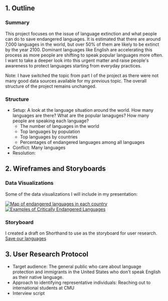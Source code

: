 ## 1. Outline
### Summary
This project focuses on the issue of language extinction and what people can do to save endangered languages. It is estimated that there are around 7,000 languages in the world, but over 50% of them are likely to be extinct by the year 2100. Dominant languages like English are accelerating this process as more people are shifting to speak popular languages more often. I want to take a deeper look into this urgent matter and raise people's awareness to protect languages starting from everyday practices.

Note: I have switched the topic from part I of the project as there were not many good data sources available for my previous topic. The overall structure of the project remains unchanged.


### Structure
- Setup: A look at the language situation around the world. How many languages are there? What are the popular lanaguges? How many people are speaking each language?
  - The number of languages in the world
  - Top languages by population
  - Top languages by countries
  - Percentages of endangered languages among all languages
- Conflict: Many languages 
- Resolution:  

## 2. Wireframes and Storyboards

### Data Visualizations
Some of the data visualizations I will include in my presentation:

<div class="flourish-embed flourish-chart" data-src="visualisation/11353408"><script src="https://public.flourish.studio/resources/embed.js"></script></div>

<div class="flourish-embed flourish-chart" data-src="visualisation/11352812"><script src="https://public.flourish.studio/resources/embed.js"></script></div>

<div class="flourish-embed flourish-chart" data-src="visualisation/11352932"><script src="https://public.flourish.studio/resources/embed.js"></script></div>

<div class="flourish-embed flourish-chart" data-src="visualisation/11352340"><script src="https://public.flourish.studio/resources/embed.js"></script></div>

<div class='tableauPlaceholder' id='viz1664762780810' style='position: relative'><noscript><a href='#'><img alt='Map of endangered languages in each country ' src='https:&#47;&#47;public.tableau.com&#47;static&#47;images&#47;Ma&#47;Mapofendangeredlanguagesineachcountry&#47;Sheet1&#47;1_rss.png' style='border: none' /></a></noscript><object class='tableauViz'  style='display:none;'><param name='host_url' value='https%3A%2F%2Fpublic.tableau.com%2F' /> <param name='embed_code_version' value='3' /> <param name='site_root' value='' /><param name='name' value='Mapofendangeredlanguagesineachcountry&#47;Sheet1' /><param name='tabs' value='no' /><param name='toolbar' value='yes' /><param name='static_image' value='https:&#47;&#47;public.tableau.com&#47;static&#47;images&#47;Ma&#47;Mapofendangeredlanguagesineachcountry&#47;Sheet1&#47;1.png' /> <param name='animate_transition' value='yes' /><param name='display_static_image' value='yes' /><param name='display_spinner' value='yes' /><param name='display_overlay' value='yes' /><param name='display_count' value='yes' /><param name='language' value='en-US' /><param name='filter' value='publish=yes' /></object></div>
<script type='text/javascript'>                    
  var divElement = document.getElementById('viz1664762780810');                    
  var vizElement = divElement.getElementsByTagName('object')[0];                    
  vizElement.style.width='100%';vizElement.style.height=(divElement.offsetWidth*0.75)+'px';                    
  var scriptElement = document.createElement('script');                    
  scriptElement.src = 'https://public.tableau.com/javascripts/api/viz_v1.js';                    
  vizElement.parentNode.insertBefore(scriptElement, vizElement);                
</script>

<div class='tableauPlaceholder' id='viz1664762839155' style='position: relative'><noscript><a href='#'><img alt='Examples of Critically Endangered Languages ' src='https:&#47;&#47;public.tableau.com&#47;static&#47;images&#47;Ex&#47;ExamplesofCriticallyEndangeredLanguages&#47;Sheet1&#47;1_rss.png' style='border: none' /></a></noscript><object class='tableauViz'  style='display:none;'><param name='host_url' value='https%3A%2F%2Fpublic.tableau.com%2F' /> <param name='embed_code_version' value='3' /> <param name='site_root' value='' /><param name='name' value='ExamplesofCriticallyEndangeredLanguages&#47;Sheet1' /><param name='tabs' value='no' /><param name='toolbar' value='yes' /><param name='static_image' value='https:&#47;&#47;public.tableau.com&#47;static&#47;images&#47;Ex&#47;ExamplesofCriticallyEndangeredLanguages&#47;Sheet1&#47;1.png' /> <param name='animate_transition' value='yes' /><param name='display_static_image' value='yes' /><param name='display_spinner' value='yes' /><param name='display_overlay' value='yes' /><param name='display_count' value='yes' /><param name='language' value='en-US' /><param name='filter' value='publish=yes' /></object></div>                
<script type='text/javascript'>                    
  var divElement = document.getElementById('viz1664762839155');                    
  var vizElement = divElement.getElementsByTagName('object')[0];                    
  vizElement.style.width='100%';vizElement.style.height=(divElement.offsetWidth*0.75)+'px';                    
  var scriptElement = document.createElement('script');                    
  scriptElement.src = 'https://public.tableau.com/javascripts/api/viz_v1.js';                    
  vizElement.parentNode.insertBefore(scriptElement, vizElement);                
</script>

### Storyboard
I created a draft on Shorthand to use as the storyboard for user research.
[Save our languages](https://carnegiemellon.shorthandstories.com/save-our-languages/index.html)


## 3. User Research Protocol
- Target audience: The general public who care about language protection and immigrants in the United States who don't speak English as their native language.
- Approach to identifying representative individuals: Reaching out to international students at CMU 
- Interview script
